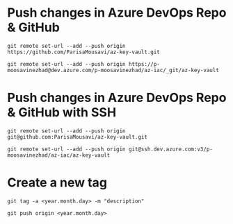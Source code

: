 # Push changes in Azure DevOps Repo & GitHub
```
git remote set-url --add --push origin https://github.com/ParisaMousavi/az-key-vault.git

git remote set-url --add --push origin https://p-moosavinezhad@dev.azure.com/p-moosavinezhad/az-iac/_git/az-key-vault
```

# Push changes in Azure DevOps Repo & GitHub with SSH
```
git remote set-url --add --push origin git@github.com:ParisaMousavi/az-key-vault.git

git remote set-url --add --push origin git@ssh.dev.azure.com:v3/p-moosavinezhad/az-iac/az-key-vault
```

# Create a new tag
```
git tag -a <year.month.day> -m "description"

git push origin <year.month.day>

```

